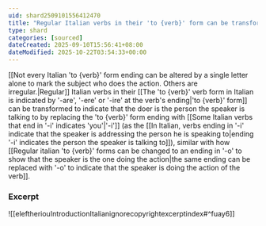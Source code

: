 ```yaml
---
uid: shard2509101556412470
title: "Regular Italian verbs in their 'to {verb}' form can be transformed to indicate that the doer is the person the speaker is talking to by replacing the'to {verb}' form ending with '-i'"
type: shard
categories: [sourced]
dateCreated: 2025-09-10T15:56:41+08:00
dateModified: 2025-10-22T03:54:33+00:00
---
```

[[Not every Italian 'to {verb}' form ending can be altered by a single letter alone to mark the subject who does the action. Others are irregular.|Regular]] Italian verbs in their [[The 'to {verb}' verb form in Italian is indicated by '-are', '-ere' or '-ire' at the verb's ending|'to {verb}' form]] can be transformed to indicate that the doer is the person the speaker is talking to by replacing the 'to {verb}' form ending with [[Some Italian verbs that end in '-i' indicates 'you'|'-i']] (as the [[In Italian, verbs ending in '-i' indicate that the speaker is addressing the person he is speaking to|ending '-i' indicates the person the speaker is talking to]]), similar with how [[Regular italian 'to {verb}' forms can be changed to an ending in '-o' to show that the speaker is the one doing the action|the same ending can be replaced with '-o' to indicate that the speaker is doing the action of the verb]]. 

### Excerpt
![[eleftheriouIntroductionItalianignorecopyrightexcerptindex#^fuay6]]